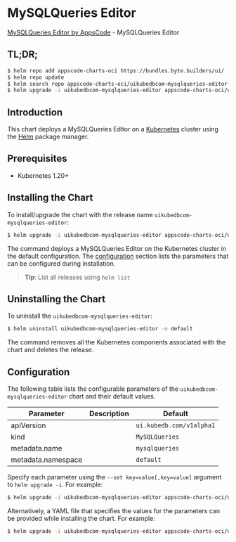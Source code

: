 # MySQLQueries Editor

[MySQLQueries Editor by AppsCode](https://byte.builders) - MySQLQueries Editor

## TL;DR;

```bash
$ helm repo add appscode-charts-oci https://bundles.byte.builders/ui/
$ helm repo update
$ helm search repo appscode-charts-oci/uikubedbcom-mysqlqueries-editor --version=v0.4.19
$ helm upgrade -i uikubedbcom-mysqlqueries-editor appscode-charts-oci/uikubedbcom-mysqlqueries-editor -n default --create-namespace --version=v0.4.19
```

## Introduction

This chart deploys a MySQLQueries Editor on a [Kubernetes](http://kubernetes.io) cluster using the [Helm](https://helm.sh) package manager.

## Prerequisites

- Kubernetes 1.20+

## Installing the Chart

To install/upgrade the chart with the release name `uikubedbcom-mysqlqueries-editor`:

```bash
$ helm upgrade -i uikubedbcom-mysqlqueries-editor appscode-charts-oci/uikubedbcom-mysqlqueries-editor -n default --create-namespace --version=v0.4.19
```

The command deploys a MySQLQueries Editor on the Kubernetes cluster in the default configuration. The [configuration](#configuration) section lists the parameters that can be configured during installation.

> **Tip**: List all releases using `helm list`

## Uninstalling the Chart

To uninstall the `uikubedbcom-mysqlqueries-editor`:

```bash
$ helm uninstall uikubedbcom-mysqlqueries-editor -n default
```

The command removes all the Kubernetes components associated with the chart and deletes the release.

## Configuration

The following table lists the configurable parameters of the `uikubedbcom-mysqlqueries-editor` chart and their default values.

|     Parameter      | Description |               Default               |
|--------------------|-------------|-------------------------------------|
| apiVersion         |             | <code>ui.kubedb.com/v1alpha1</code> |
| kind               |             | <code>MySQLQueries</code>           |
| metadata.name      |             | <code>mysqlqueries</code>           |
| metadata.namespace |             | <code>default</code>                |


Specify each parameter using the `--set key=value[,key=value]` argument to `helm upgrade -i`. For example:

```bash
$ helm upgrade -i uikubedbcom-mysqlqueries-editor appscode-charts-oci/uikubedbcom-mysqlqueries-editor -n default --create-namespace --version=v0.4.19 --set apiVersion=ui.kubedb.com/v1alpha1
```

Alternatively, a YAML file that specifies the values for the parameters can be provided while
installing the chart. For example:

```bash
$ helm upgrade -i uikubedbcom-mysqlqueries-editor appscode-charts-oci/uikubedbcom-mysqlqueries-editor -n default --create-namespace --version=v0.4.19 --values values.yaml
```

